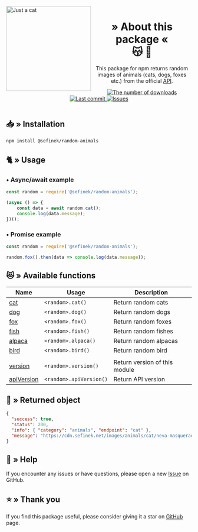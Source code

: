 <img src="https://cdn.sefinek.net/images/animals/cat/neva-masquerade-cats-1375033-min.jpg" alt="Just a cat" height="230px" align="left">
<div align="center">
    <h1>
        » About this package «<br>
        😽 🦊
    </h1>
    <p>This package for npm returns random images of animals (cats, dogs, foxes etc.) from the official <a href="https://api.sefinek.net" target="_blank">API</a>.</p>
    <a href="https://www.npmjs.com/package/@sefinek/random-animals">
        <img src="https://img.shields.io/npm/dt/@sefinek/random-animals?maxAge=3600" alt="The number of downloads">
        <img src="https://img.shields.io/github/last-commit/sefinek/random-animals" alt="Last commit">
        <img src="https://img.shields.io/github/issues/sefinek/random-animals" alt="Issues">
    </a>
    <br><br>
</div>

## 📥 » Installation
```bash
npm install @sefinek/random-animals
```

## 🐈 » Usage
### • Async/await example
```js
const random = require('@sefinek/random-animals');

(async () => {
    const data = await random.cat();
    console.log(data.message);
})();
```

### • Promise example
```js
const random = require('@sefinek/random-animals');

random.fox().then(data => console.log(data.message));
```

## 😻 » Available functions
| Name                                                                                                                         | Usage                   | Description                                   |
|------------------------------------------------------------------------------------------------------------------------------|-------------------------|-----------------------------------------------|
| [cat](https://github.com/sefinek/random-animals/blob/6f0104fe82471644e89cbc52281ac73fa578a267/test/index.test.js#L4)         | `<random>.cat()`        | Return random cats                            |
| [dog](https://github.com/sefinek/random-animals/blob/6f0104fe82471644e89cbc52281ac73fa578a267/test/index.test.js#L9)         | `<random>.dog()`        | Return random dogs                            |
| [fox](https://github.com/sefinek/random-animals/blob/6f0104fe82471644e89cbc52281ac73fa578a267/test/index.test.js#L14)        | `<random>.fox()`        | Return random foxes                           |
| [fish](https://github.com/sefinek/random-animals/blob/6f0104fe82471644e89cbc52281ac73fa578a267/test/index.test.js#L19)       | `<random>.fish()`       | Return random fishes                          |
| [alpaca](https://github.com/sefinek/random-animals/blob/6f0104fe82471644e89cbc52281ac73fa578a267/test/index.test.js#L24)     | `<random>.alpaca()`     | Return random alpacas                         |
| [bird](https://github.com/sefinek/random-animals/blob/6f0104fe82471644e89cbc52281ac73fa578a267/test/index.test.js#L29)       | `<random>.bird()`       | Return random bird                            |
|                                                                                                                              |                         |                                               |
| [version](https://github.com/sefinek/random-animals/blob/6f0104fe82471644e89cbc52281ac73fa578a267/test/index.test.js#L35)    | `<random>.version()`    | Return version of this module                 |
| [apiVersion](https://github.com/sefinek/random-animals/blob/6f0104fe82471644e89cbc52281ac73fa578a267/test/index.test.js#L39) | `<random>.apiVersion()` | Return API version                            |


## 📃 » Returned object
```json
{
  "success": true,
  "status": 200,
  "info": { "category": "animals", "endpoint": "cat" },
  "message": "https://cdn.sefinek.net/images/animals/cat/neva-masquerade-cats-1375033-min.jpg"
}
```

## 🤝 » Help
If you encounter any issues or have questions, please open a new [Issue](https://github.com/sefinek/random-animals/issues/new) on GitHub.

## ⭐ » Thank you
If you find this package useful, please consider giving it a star on [GitHub](https://github.com/sefinek/random-animals) page.
